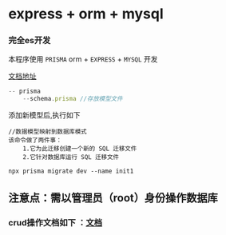# express + orm + mysql

### 完全es开发

本程序使用 `PRISMA` orm + `EXPRESS` + `MYSQL` 开发

[文档地址](https://prisma.nodejs.cn/)

```js
-- prisma 
    --schema.prisma //存放模型文件
```

添加新模型后,执行如下
```
//数据模型映射到数据库模式
该命令做了两件事：
    1.它为此迁移创建一个新的 SQL 迁移文件
    2.它针对数据库运行 SQL 迁移文件

npx prisma migrate dev --name init1 
```


## 注意点：需以管理员（root）身份操作数据库


### crud操作文档如下 ：[文档](https://prisma.nodejs.cn/concepts/components/prisma-client/crud)




